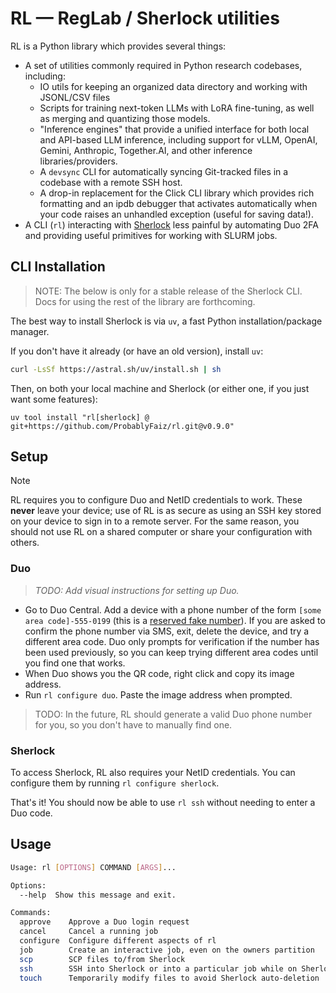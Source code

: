 # RL — RegLab / Sherlock utilities

RL is a Python library which provides several things:
- A set of utilities commonly required in Python research codebases, including:
  - IO utils for keeping an organized data directory and working with JSONL/CSV files
  - Scripts for training next-token LLMs with LoRA fine-tuning, as well as merging and quantizing those models.
  - "Inference engines" that provide a unified interface for both local and API-based LLM inference,
     including support for vLLM, OpenAI, Gemini, Anthropic, Together.AI, and other inference libraries/providers.
  - A `devsync` CLI for automatically syncing Git-tracked files in a codebase with a remote SSH host.
  - A drop-in replacement for the Click CLI library which provides rich formatting and an ipdb debugger
     that activates automatically when your code raises an unhandled exception (useful for saving data!).
- A CLI (`rl`) interacting with [Sherlock](https://www.sherlock.stanford.edu/) less painful
   by automating Duo 2FA and providing useful primitives for working with SLURM jobs.

## CLI Installation

> NOTE: The below is only for a stable release of the Sherlock CLI. Docs for using the rest
>  of the library are forthcoming.

The best way to install Sherlock is via `uv`, a fast Python installation/package manager.

If you don't have it already (or have an old version), install `uv`:
```bash
curl -LsSf https://astral.sh/uv/install.sh | sh
```

Then, on both your local machine and Sherlock (or either one, if you just want some features):
```
uv tool install "rl[sherlock] @ git+https://github.com/ProbablyFaiz/rl.git@v0.9.0"
```

## Setup

> [!NOTE]
> RL requires you to configure Duo and NetID credentials to work. These **never** leave your device;
> use of RL is as secure as using an SSH key stored on your device to sign in to a remote server.
> For the same reason, you should not use RL on a shared computer or share your configuration with others.

### Duo

> *TODO: Add visual instructions for setting up Duo.*

- Go to Duo Central. Add a device with a phone number of the form `[some area code]-555-0199` (this is a
  [reserved fake number](https://arc.net/l/quote/fbclpupw)). If you are asked to confirm the phone number via SMS,
  exit, delete the device, and try a different area code. Duo only prompts for verification if the number has
  been used previously, so you can keep trying different area codes until you find one that works.
- When Duo shows you the QR code, right click and copy its image address.
- Run `rl configure duo`. Paste the image address when prompted.

> TODO: In the future, RL should generate a valid Duo phone number for you, so you don't have to manually find one.

### Sherlock

To access Sherlock, RL also requires your NetID credentials. You can configure them by running `rl configure sherlock`.

That's it! You should now be able to use `rl ssh` without needing to enter a Duo code.

## Usage

```bash
Usage: rl [OPTIONS] COMMAND [ARGS]...

Options:
  --help  Show this message and exit.

Commands:
  approve    Approve a Duo login request
  cancel     Cancel a running job
  configure  Configure different aspects of rl
  job        Create an interactive job, even on the owners partition
  scp        SCP files to/from Sherlock
  ssh        SSH into Sherlock or into a particular job while on Sherlock
  touch      Temporarily modify files to avoid Sherlock auto-deletion
```
